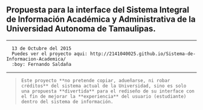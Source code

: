 ## Propuesta para la interface del Sistema Integral de Información Académica y Administrativa de la Universidad Autonoma de Tamaulipas.

---
      13 de Octubre del 2015
      Puedes ver el proyecto aqui: http://2141040025.github.io/Sistema-de-Informacion-Academica/
      :boy: Fernando Saldaña
---








>     Este proyecto **no pretende copiar, adueñarse, ni robar créditos** del sistema actual de la Universidad, sino es solo una propuesta **divertida** para el rediseño de su interface con el fin de mejorar la **experiencia** del usuario (estudiante) dentro del sistema de información.


